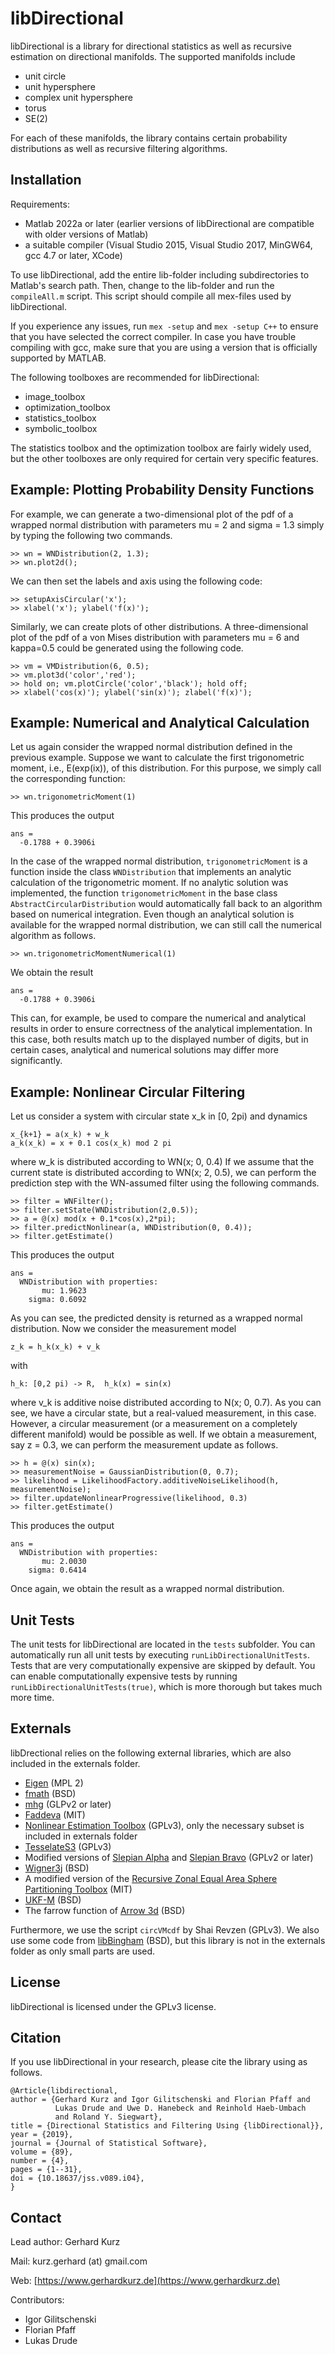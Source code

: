libDirectional
==============

libDirectional is a library for directional statistics as well as recursive estimation on directional manifolds. The supported manifolds include 

  * unit circle
  * unit hypersphere
  * complex unit hypersphere  
  * torus
  * SE(2)

For each of these manifolds, the library contains certain probability distributions as well as recursive filtering algorithms.

Installation
------------

Requirements:

  * Matlab 2022a or later (earlier versions of libDirectional are compatible with older versions of Matlab)
  * a suitable compiler (Visual Studio 2015, Visual Studio 2017, MinGW64, gcc 4.7 or later, XCode)

To use libDirectional, add the entire lib-folder including subdirectories to Matlab's search path. Then, change to the lib-folder and run the `compileAll.m` script. This script should compile all mex-files used by libDirectional. 

If you experience any issues, run `mex -setup` and `mex -setup C++` to ensure that you have selected the correct compiler. In case you have trouble compiling with gcc, make sure that you are using a version that is officially supported by MATLAB.

The following toolboxes are recommended for libDirectional:

  * image_toolbox
  * optimization_toolbox
  * statistics_toolbox
  * symbolic_toolbox

The statistics toolbox and the optimization toolbox are fairly widely used, but the other toolboxes are only required for certain very specific features.

Example: Plotting Probability Density Functions
-----------------------------------------------

For example, we can generate a two-dimensional plot of the pdf of a wrapped normal distribution with parameters mu = 2 and sigma = 1.3 simply by typing the following two commands.

	>> wn = WNDistribution(2, 1.3);
	>> wn.plot2d();

We can then set the labels and axis using the following code: 

	>> setupAxisCircular('x');
	>> xlabel('x'); ylabel('f(x)');

Similarly, we can create plots of other distributions. A three-dimensional plot of the pdf of a von Mises distribution with parameters mu = 6 and kappa=0.5 could be generated using the following code.

	>> vm = VMDistribution(6, 0.5);
	>> vm.plot3d('color','red');
	>> hold on; vm.plotCircle('color','black'); hold off;
	>> xlabel('cos(x)'); ylabel('sin(x)'); zlabel('f(x)');

Example: Numerical and Analytical Calculation
---------------------------------------------

Let us again consider the wrapped normal distribution defined in the previous example. Suppose we want to calculate the first trigonometric moment, i.e., E(exp(ix)), of this distribution. For this purpose, we simply call the corresponding function:

	>> wn.trigonometricMoment(1)

This produces the output

	ans =
	  -0.1788 + 0.3906i

In the case of the wrapped normal distribution, `trigonometricMoment` is a function inside the class `WNDistribution` that implements an analytic calculation of the trigonometric moment. If no analytic solution was implemented, the function `trigonometricMoment` in the base class `AbstractCircularDistribution` would automatically fall back to an algorithm based on numerical integration. Even though an analytical solution is available for the wrapped normal distribution, we can still call the numerical algorithm as follows.

	>> wn.trigonometricMomentNumerical(1)

We obtain the result

	ans =
	  -0.1788 + 0.3906i

This can, for example, be used to compare the numerical and analytical results in order to ensure correctness of the analytical implementation. In this case, both results match up to the displayed number of digits, but in certain cases, analytical and numerical solutions may differ more significantly.

Example: Nonlinear Circular Filtering
-------------------------------------

Let us consider a system with circular state x_k in [0, 2pi) and dynamics

	x_{k+1} = a(x_k) + w_k 
	a_k(x_k) = x + 0.1 cos(x_k) mod 2 pi 

where w_k is distributed according to WN(x; 0, 0.4) If we assume that the current state is distributed according to WN(x; 2, 0.5), we can perform the prediction step with the WN-assumed filter using the following commands.

	>> filter = WNFilter();
	>> filter.setState(WNDistribution(2,0.5));
	>> a = @(x) mod(x + 0.1*cos(x),2*pi);
	>> filter.predictNonlinear(a, WNDistribution(0, 0.4));
	>> filter.getEstimate()

This produces the output

	ans = 
	  WNDistribution with properties:
	       mu: 1.9623
	    sigma: 0.6092

As you can see, the predicted density is returned as a wrapped normal distribution. Now we consider the measurement model
 
	z_k = h_k(x_k) + v_k
 
with

	h_k: [0,2 pi) -> R,  h_k(x) = sin(x)
 
where v_k is additive noise distributed according to N(x; 0, 0.7). As you can see, we have a circular state, but a real-valued measurement, in this case. However, a circular measurement (or a measurement on a completely different manifold) would be possible as well. If we obtain a measurement, say z = 0.3, we can perform the measurement update as follows.

	>> h = @(x) sin(x);
	>> measurementNoise = GaussianDistribution(0, 0.7);
	>> likelihood = LikelihoodFactory.additiveNoiseLikelihood(h, measurementNoise);
	>> filter.updateNonlinearProgressive(likelihood, 0.3)
	>> filter.getEstimate()

This produces the output

	ans = 
	  WNDistribution with properties:
	       mu: 2.0030
	    sigma: 0.6414

Once again, we obtain the result as a wrapped normal distribution.

Unit Tests
----------

The unit tests for libDirectional are located in the `tests` subfolder. You can automatically run all unit tests by executing `runLibDirectionalUnitTests`. Tests that are very computationally expensive are skipped by default. You can enable computationally expensive tests by running `runLibDirectionalUnitTests(true)`, which is more thorough but takes much more time.

Externals
---------

libDrectional relies on the following external libraries, which are also included in the externals folder.

  * [Eigen](http://eigen.tuxfamily.org/) (MPL 2)
  * [fmath](https://github.com/herumi/fmath) (BSD)
  * [mhg](http://www-math.mit.edu/~plamen/software/mhgref.html) (GLPv2 or later)
  * [Faddeva](http://ab-initio.mit.edu/wiki/index.php/Faddeeva_Package) (MIT)
  * [Nonlinear Estimation Toolbox](https://bitbucket.org/nonlinearestimation/toolbox) (GPLv3), only the necessary subset is included in externals folder
  * [TesselateS3](https://github.com/gerhardkurz/TessellateS3) (GPLv3)
  * Modified versions of [Slepian Alpha](http://csdms.colorado.edu/wiki/Model:SLEPIAN_Alpha) and [Slepian Bravo](http://csdms.colorado.edu/wiki/Model:SLEPIAN_Bravo) (GPLv2 or later)
  * [Wigner3j](https://de.mathworks.com/matlabcentral/fileexchange/20619-wigner3j-symbol) (BSD)
  * A modified version of the [Recursive Zonal Equal Area Sphere Partitioning Toolbox](http://eqsp.sourceforge.net/) (MIT)
  * [UKF-M](https://de.mathworks.com/matlabcentral/fileexchange/71994-arrow-3d) (BSD)
  * The farrow function of [Arrow 3d](https://de.mathworks.com/matlabcentral/fileexchange/71994-arrow-3d) (BSD)

Furthermore, we use the script `circVMcdf` by Shai Revzen (GPLv3). We also use some code from [libBingham](https://github.com/sebastianriedel/bingham) (BSD), but this library is not in the externals folder as only small parts are used.

License
-------

libDirectional is licensed under the GPLv3 license.

Citation
--------

If you use libDirectional in your research, please cite the library using as follows.

    @Article{libdirectional,
    author = {Gerhard Kurz and Igor Gilitschenski and Florian Pfaff and
              Lukas Drude and Uwe D. Hanebeck and Reinhold Haeb-Umbach
              and Roland Y. Siegwart},
    title = {Directional Statistics and Filtering Using {libDirectional}},
    year = {2019},
    journal = {Journal of Statistical Software},
    volume = {89},
    number = {4},
    pages = {1--31},
    doi = {10.18637/jss.v089.i04},
    }


Contact
-------

Lead author: Gerhard Kurz

Mail: kurz.gerhard (at) gmail.com

Web: [https://www.gerhardkurz.de](https://www.gerhardkurz.de)

Contributors:

  * Igor Gilitschenski
  * Florian Pfaff
  * Lukas Drude
